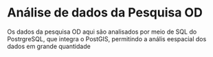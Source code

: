 # Análise de dados da Pesquisa OD
Os dados da pesquisa OD aqui são analisados por meio de SQL do PostrgreSQL, que integra o PostGIS, permitindo a anális eespacial dos dados em grande quantidade
